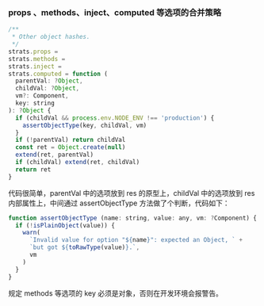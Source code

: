### props 、methods、inject、computed 等选项的合并策略

``` javascript
/**
 * Other object hashes.
 */
strats.props =
strats.methods =
strats.inject =
strats.computed = function (
  parentVal: ?Object,
  childVal: ?Object,
  vm?: Component,
  key: string
): ?Object {
  if (childVal && process.env.NODE_ENV !== 'production') {
    assertObjectType(key, childVal, vm)
  }
  if (!parentVal) return childVal
  const ret = Object.create(null)
  extend(ret, parentVal)
  if (childVal) extend(ret, childVal)
  return ret
}
```

代码很简单，parentVal 中的选项放到 res 的原型上，childVal 中的选项放到 res 内部属性上，中间通过 assertObjectType 方法做了个判断，代码如下：

``` javascript
function assertObjectType (name: string, value: any, vm: ?Component) {
  if (!isPlainObject(value)) {
    warn(
      `Invalid value for option "${name}": expected an Object, ` +
      `but got ${toRawType(value)}.`,
      vm
    )
  }
}
```

规定 methods 等选项的 key 必须是对象，否则在开发环境会报警告。